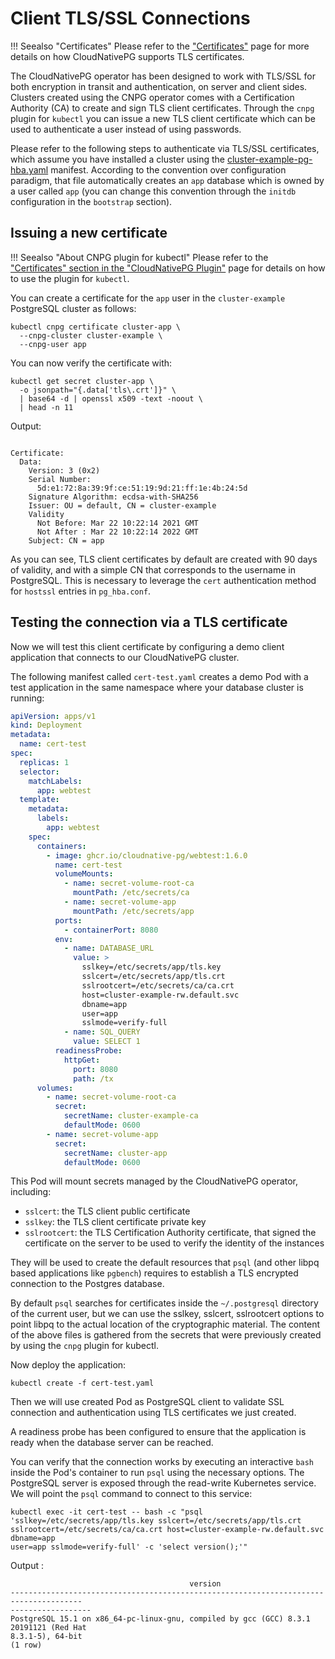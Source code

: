 # Client TLS/SSL Connections

!!! Seealso "Certificates"
    Please refer to the ["Certificates"](certificates.md)
    page for more details on how CloudNativePG supports TLS certificates.

The CloudNativePG operator has been designed to work with TLS/SSL for both encryption in transit and
authentication, on server and client sides. Clusters created using the CNPG operator comes with a Certification
Authority (CA) to create and sign TLS client certificates. Through the `cnpg` plugin for `kubectl` you can
issue a new TLS client certificate which can be used to authenticate a user instead of using passwords.

Please refer to the following steps to authenticate via TLS/SSL certificates, which assume you have
installed a cluster using the [cluster-example-pg-hba.yaml](samples/cluster-example-pg-hba.yaml)
manifest. According to the convention over configuration paradigm, that file automatically creates an `app`
database which is owned by a user called `app` (you can change this convention through the `initdb`
configuration in the `bootstrap` section).

## Issuing a new certificate

!!! Seealso "About CNPG plugin for kubectl"
    Please refer to the ["Certificates" section in the "CloudNativePG Plugin"](cnpg-plugin.md#certificates)
    page for details on how to use the plugin for `kubectl`.

You can create a certificate for the `app` user in the `cluster-example` PostgreSQL cluster as follows:

```shell
kubectl cnpg certificate cluster-app \
  --cnpg-cluster cluster-example \
  --cnpg-user app
```

You can now verify the certificate with:

```shell
kubectl get secret cluster-app \
  -o jsonpath="{.data['tls\.crt']}" \
  | base64 -d | openssl x509 -text -noout \
  | head -n 11
```

Output:

```console

Certificate:
  Data:
    Version: 3 (0x2)
    Serial Number:
      5d:e1:72:8a:39:9f:ce:51:19:9d:21:ff:1e:4b:24:5d
    Signature Algorithm: ecdsa-with-SHA256
    Issuer: OU = default, CN = cluster-example
    Validity
      Not Before: Mar 22 10:22:14 2021 GMT
      Not After : Mar 22 10:22:14 2022 GMT
    Subject: CN = app
```

As you can see, TLS client certificates by default are created with 90 days of validity, and with a simple CN that
corresponds to the username in PostgreSQL. This is necessary to leverage the `cert` authentication method for `hostssl`
entries in `pg_hba.conf`.

## Testing the connection via a TLS certificate

Now we will test this client certificate by configuring a demo client application that connects to our CloudNativePG
cluster.

The following manifest called `cert-test.yaml` creates a demo Pod with a test application
in the same namespace where your database cluster is running:

```yaml
apiVersion: apps/v1
kind: Deployment
metadata:
  name: cert-test
spec:
  replicas: 1
  selector:
    matchLabels:
      app: webtest
  template:
    metadata:
      labels:
        app: webtest
    spec:
      containers:
        - image: ghcr.io/cloudnative-pg/webtest:1.6.0
          name: cert-test
          volumeMounts:
            - name: secret-volume-root-ca
              mountPath: /etc/secrets/ca
            - name: secret-volume-app
              mountPath: /etc/secrets/app
          ports:
            - containerPort: 8080
          env:
            - name: DATABASE_URL
              value: >
                sslkey=/etc/secrets/app/tls.key
                sslcert=/etc/secrets/app/tls.crt
                sslrootcert=/etc/secrets/ca/ca.crt
                host=cluster-example-rw.default.svc
                dbname=app
                user=app
                sslmode=verify-full
            - name: SQL_QUERY
              value: SELECT 1
          readinessProbe:
            httpGet:
              port: 8080
              path: /tx
      volumes:
        - name: secret-volume-root-ca
          secret:
            secretName: cluster-example-ca
            defaultMode: 0600
        - name: secret-volume-app
          secret:
            secretName: cluster-app
            defaultMode: 0600
```

This Pod will mount secrets managed by the CloudNativePG operator, including:

* `sslcert`: the TLS client public certificate
* `sslkey`: the TLS client certificate private key
* `sslrootcert`: the TLS Certification Authority certificate, that signed the certificate on
  the server to be used to verify the identity of the instances

They will be used to create the default resources that `psql` (and other libpq based applications like `pgbench`)
requires to establish a TLS encrypted connection to the Postgres database.

By default `psql` searches for certificates inside the `~/.postgresql` directory of the current user, but we can use
the sslkey, sslcert, sslrootcert options to point libpq to the actual location of the cryptographic material.
The content of the above files is gathered from the secrets that were previously created by using the `cnpg` plugin for
kubectl.

Now deploy the application:

```shell
kubectl create -f cert-test.yaml
```

Then we will use created Pod as PostgreSQL client to validate SSL connection and
authentication using TLS certificates we just created.

A readiness probe has been configured to ensure that the application is ready when the database server can be
reached.

You can verify that the connection works by executing an interactive `bash` inside the Pod's container to run `psql`
using the necessary options. The PostgreSQL server is exposed through the read-write Kubernetes service. We will point
the `psql` command to connect to this service:

```shell
kubectl exec -it cert-test -- bash -c "psql
'sslkey=/etc/secrets/app/tls.key sslcert=/etc/secrets/app/tls.crt
sslrootcert=/etc/secrets/ca/ca.crt host=cluster-example-rw.default.svc dbname=app
user=app sslmode=verify-full' -c 'select version();'"
```

Output :

```console
                                        version
--------------------------------------------------------------------------------------
------------------
PostgreSQL 15.1 on x86_64-pc-linux-gnu, compiled by gcc (GCC) 8.3.1 20191121 (Red Hat
8.3.1-5), 64-bit
(1 row)
```
